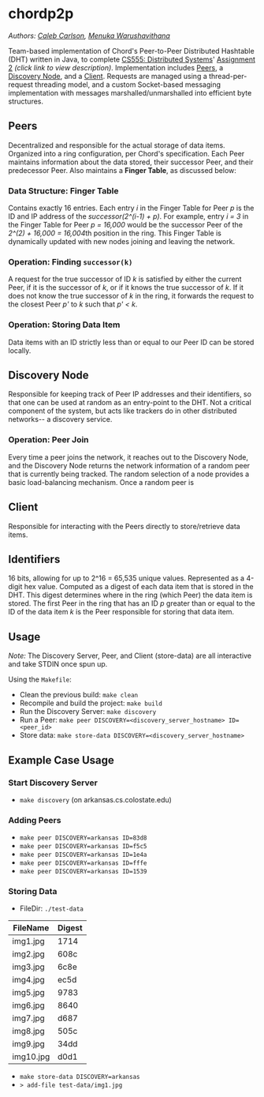 # chordp2p

_Authors: [Caleb Carlson](https://github.com/inf0rmatiker), [Menuka Warushavithana](https://github.com/menuka94)_

Team-based implementation of Chord's Peer-to-Peer Distributed Hashtable (DHT) written in Java, to complete
[CS555: Distributed Systems](https://www.cs.colostate.edu/~cs555/)' [Assignment 2](docs/CS555-Fall2021-HW2.pdf) *(click link to view description)*.
Implementation includes [Peers](#Peers), a [Discovery Node](#Discovery-Node), and a [Client](#Client).
Requests are managed using a thread-per-request threading model, and a custom Socket-based messaging implementation
with messages marshalled/unmarshalled into efficient byte structures.

## Peers

Decentralized and responsible for the actual storage of data items. Organized into a ring configuration, per Chord's specification.
Each Peer maintains information about the data stored, their successor Peer, and their predecessor Peer.
Also maintains a **Finger Table**, as discussed below:

### Data Structure: Finger Table

Contains exactly 16 entries. Each entry *i* in the Finger Table for Peer *p* is the ID and IP address of the _successor(2^(i-1) + p)_.
For example, entry _i = 3_ in the Finger Table for Peer *p = 16,000* would be the successor Peer of the *2^(2) + 16,000 = 16,004*th position
in the ring. This Finger Table is dynamically updated with new nodes joining and leaving the network.

### Operation: Finding `successor(k)`

A request for the true successor of ID _k_ is satisfied by either the current Peer, if it is the successor of _k_, or if it knows
the true successor of _k_. If it does not know the true successor of _k_ in the ring, it forwards the request to the closest Peer _p'_
to _k_ such that _p' < k_.

### Operation: Storing Data Item

Data items with an ID strictly less than or equal to our Peer ID can be stored locally.

## Discovery Node

Responsible for keeping track of Peer IP addresses and their identifiers, so that one can be used at random as an entry-point to the DHT.
Not a critical component of the system, but acts like trackers do in other distributed networks-- a discovery service.

### Operation: Peer Join

Every time a peer joins the network, it reaches out to the Discovery Node, and the Discovery Node returns the network information
of a random peer that is currently being tracked. The random selection of a node provides a basic load-balancing mechanism.
Once a random peer is 

## Client

Responsible for interacting with the Peers directly to store/retrieve data items.

## Identifiers

16 bits, allowing for up to 2^16 = 65,535 unique values. Represented as a 4-digit hex value.
Computed as a digest of each data item that is stored in the DHT. This digest determines where in the ring (which Peer) the data item
is stored. The first Peer in the ring that has an ID _p_ greater than or equal to the ID of the data item _k_ is the Peer responsible
for storing that data item.

## Usage

*Note:* The Discovery Server, Peer, and Client (store-data) are all interactive and take STDIN once spun up.

Using the `Makefile`:
- Clean the previous build: `make clean`
- Recompile and build the project: `make build`
- Run the Discovery Server: `make discovery`
- Run a Peer: `make peer DISCOVERY=<discovery_server_hostname> ID=<peer_id>`
- Store data: `make store-data DISCOVERY=<discovery_server_hostname>`

## Example Case Usage

### Start Discovery Server

- `make discovery` (on arkansas.cs.colostate.edu)

### Adding Peers

- `make peer DISCOVERY=arkansas ID=83d8`
- `make peer DISCOVERY=arkansas ID=f5c5`
- `make peer DISCOVERY=arkansas ID=1e4a`
- `make peer DISCOVERY=arkansas ID=fffe`
- `make peer DISCOVERY=arkansas ID=1539`

### Storing Data

- FileDir: `./test-data`

| FileName  | Digest |
|-----------|--------|
| img1.jpg  | 1714   |
| img2.jpg  | 608c   |
| img3.jpg  | 6c8e   |
| img4.jpg  | ec5d   |
| img5.jpg  | 9783   |
| img6.jpg  | 8640   |
| img7.jpg  | d687   |
| img8.jpg  | 505c   |
| img9.jpg  | 34dd   |
| img10.jpg | d0d1   |

- `make store-data DISCOVERY=arkansas`
- `> add-file test-data/img1.jpg`